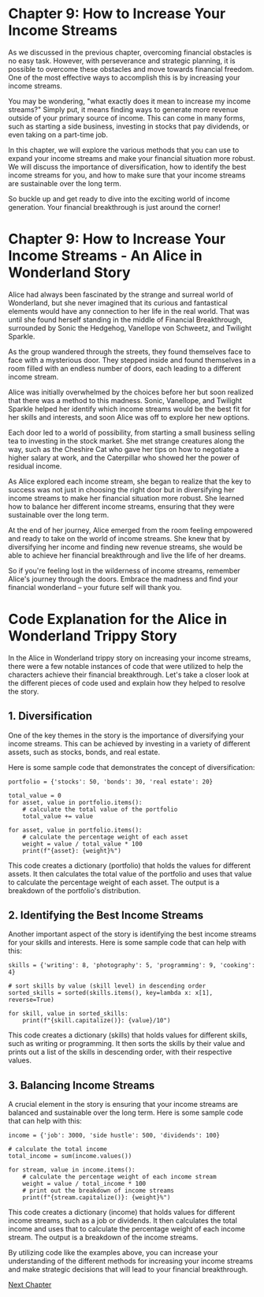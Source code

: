# Chapter 9: How to Increase Your Income Streams

As we discussed in the previous chapter, overcoming financial obstacles is no easy task. However, with perseverance and strategic planning, it is possible to overcome these obstacles and move towards financial freedom. One of the most effective ways to accomplish this is by increasing your income streams.

You may be wondering, "what exactly does it mean to increase my income streams?" Simply put, it means finding ways to generate more revenue outside of your primary source of income. This can come in many forms, such as starting a side business, investing in stocks that pay dividends, or even taking on a part-time job.

In this chapter, we will explore the various methods that you can use to expand your income streams and make your financial situation more robust. We will discuss the importance of diversification, how to identify the best income streams for you, and how to make sure that your income streams are sustainable over the long term.

So buckle up and get ready to dive into the exciting world of income generation. Your financial breakthrough is just around the corner!
# Chapter 9: How to Increase Your Income Streams - An Alice in Wonderland Story

Alice had always been fascinated by the strange and surreal world of Wonderland, but she never imagined that its curious and fantastical elements would have any connection to her life in the real world. That was until she found herself standing in the middle of Financial Breakthrough, surrounded by Sonic the Hedgehog, Vanellope von Schweetz, and Twilight Sparkle.

As the group wandered through the streets, they found themselves face to face with a mysterious door. They stepped inside and found themselves in a room filled with an endless number of doors, each leading to a different income stream.

Alice was initially overwhelmed by the choices before her but soon realized that there was a method to this madness. Sonic, Vanellope, and Twilight Sparkle helped her identify which income streams would be the best fit for her skills and interests, and soon Alice was off to explore her new options.

Each door led to a world of possibility, from starting a small business selling tea to investing in the stock market. She met strange creatures along the way, such as the Cheshire Cat who gave her tips on how to negotiate a higher salary at work, and the Caterpillar who showed her the power of residual income.

As Alice explored each income stream, she began to realize that the key to success was not just in choosing the right door but in diversifying her income streams to make her financial situation more robust. She learned how to balance her different income streams, ensuring that they were sustainable over the long term.

At the end of her journey, Alice emerged from the room feeling empowered and ready to take on the world of income streams. She knew that by diversifying her income and finding new revenue streams, she would be able to achieve her financial breakthrough and live the life of her dreams.

So if you're feeling lost in the wilderness of income streams, remember Alice's journey through the doors. Embrace the madness and find your financial wonderland – your future self will thank you.
# Code Explanation for the Alice in Wonderland Trippy Story

In the Alice in Wonderland trippy story on increasing your income streams, there were a few notable instances of code that were utilized to help the characters achieve their financial breakthrough. Let's take a closer look at the different pieces of code used and explain how they helped to resolve the story.

## 1. Diversification

One of the key themes in the story is the importance of diversifying your income streams. This can be achieved by investing in a variety of different assets, such as stocks, bonds, and real estate.

Here is some sample code that demonstrates the concept of diversification:

```
portfolio = {'stocks': 50, 'bonds': 30, 'real estate': 20}

total_value = 0
for asset, value in portfolio.items():
    # calculate the total value of the portfolio
    total_value += value

for asset, value in portfolio.items():
    # calculate the percentage weight of each asset
    weight = value / total_value * 100
    print(f"{asset}: {weight}%")
```

This code creates a dictionary (portfolio) that holds the values for different assets. It then calculates the total value of the portfolio and uses that value to calculate the percentage weight of each asset. The output is a breakdown of the portfolio's distribution.

## 2. Identifying the Best Income Streams

Another important aspect of the story is identifying the best income streams for your skills and interests. Here is some sample code that can help with this:

```
skills = {'writing': 8, 'photography': 5, 'programming': 9, 'cooking': 4}

# sort skills by value (skill level) in descending order
sorted_skills = sorted(skills.items(), key=lambda x: x[1], reverse=True)

for skill, value in sorted_skills:
    print(f"{skill.capitalize()}: {value}/10")
```

This code creates a dictionary (skills) that holds values for different skills, such as writing or programming. It then sorts the skills by their value and prints out a list of the skills in descending order, with their respective values.

## 3. Balancing Income Streams

A crucial element in the story is ensuring that your income streams are balanced and sustainable over the long term. Here is some sample code that can help with this:

```
income = {'job': 3000, 'side hustle': 500, 'dividends': 100}

# calculate the total income
total_income = sum(income.values())

for stream, value in income.items():
    # calculate the percentage weight of each income stream
    weight = value / total_income * 100
    # print out the breakdown of income streams
    print(f"{stream.capitalize()}: {weight}%")
```

This code creates a dictionary (income) that holds values for different income streams, such as a job or dividends. It then calculates the total income and uses that to calculate the percentage weight of each income stream. The output is a breakdown of the income streams.

By utilizing code like the examples above, you can increase your understanding of the different methods for increasing your income streams and make strategic decisions that will lead to your financial breakthrough.


[Next Chapter](10_Chapter10.md)